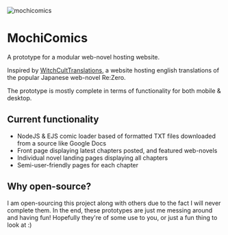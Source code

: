 ![mochicomics](https://user-images.githubusercontent.com/34521078/146678199-00adb63e-e7ba-42a8-b778-8408186983ee.jpg)

# MochiComics
A prototype for a modular web-novel hosting website. 

Inspired by [WitchCultTranslations](https://witchculttranslation.com/), a website hosting english translations of the popular Japanese web-novel Re:Zero.

The prototype is mostly complete in terms of functionality for both mobile  & desktop.


## Current functionality
* NodeJS & EJS comic loader based of formatted TXT files downloaded from a source like Google Docs
* Front page displaying latest chapters posted, and featured web-novels
* Individual novel landing pages displaying all chapters
* Semi-user-friendly pages for each chapter

## Why open-source?
I am open-sourcing this project along with others due to the fact I will never complete them. In the end, these prototypes are just me messing around and having fun! Hopefully they're of some use to you, or just a fun thing to look at :)
